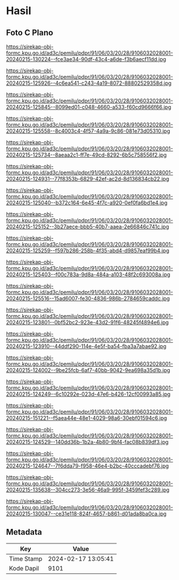 # Hasil

## Foto C Plano

https://sirekap-obj-formc.kpu.go.id/ad3c/pemilu/pdpr/91/06/03/20/28/9106032028001-20240215-130224--fce3ae34-90df-43c4-a6de-f3b6aecf11dd.jpg

https://sirekap-obj-formc.kpu.go.id/ad3c/pemilu/pdpr/91/06/03/20/28/9106032028001-20240215-125926--4c6ea541-c243-4a19-8072-88802529358d.jpg

https://sirekap-obj-formc.kpu.go.id/ad3c/pemilu/pdpr/91/06/03/20/28/9106032028001-20240215-125845--8099ed01-c048-4660-a533-f60cd9666f66.jpg

https://sirekap-obj-formc.kpu.go.id/ad3c/pemilu/pdpr/91/06/03/20/28/9106032028001-20240215-125558--8c4003c4-4f57-4a9a-9c86-081e73d05310.jpg

https://sirekap-obj-formc.kpu.go.id/ad3c/pemilu/pdpr/91/06/03/20/28/9106032028001-20240215-125734--8aeaa2c1-ff7e-49cd-8292-6b5c758556f2.jpg

https://sirekap-obj-formc.kpu.go.id/ad3c/pemilu/pdpr/91/06/03/20/28/9106032028001-20240215-124931--77f8353b-6829-42ef-ac2d-8d136834cb22.jpg

https://sirekap-obj-formc.kpu.go.id/ad3c/pemilu/pdpr/91/06/03/20/28/9106032028001-20240215-125040--b372c164-6e45-4f7c-a920-0ef0fa6bd1e4.jpg

https://sirekap-obj-formc.kpu.go.id/ad3c/pemilu/pdpr/91/06/03/20/28/9106032028001-20240215-125152--3b27aece-bbb5-40b7-aaea-2e66846c741c.jpg

https://sirekap-obj-formc.kpu.go.id/ad3c/pemilu/pdpr/91/06/03/20/28/9106032028001-20240215-125259--f597b286-258b-4f35-abd4-d9857eaf99b4.jpg

https://sirekap-obj-formc.kpu.go.id/ad3c/pemilu/pdpr/91/06/03/20/28/9106032028001-20240215-125403--f00c783a-9d8a-484a-a103-48f2c693008a.jpg

https://sirekap-obj-formc.kpu.go.id/ad3c/pemilu/pdpr/91/06/03/20/28/9106032028001-20240215-125516--15ad6007-fe30-4836-986b-2784659caddc.jpg

https://sirekap-obj-formc.kpu.go.id/ad3c/pemilu/pdpr/91/06/03/20/28/9106032028001-20240215-123801--0bf52bc2-923e-43d2-91f6-48245f4894e6.jpg

https://sirekap-obj-formc.kpu.go.id/ad3c/pemilu/pdpr/91/06/03/20/28/9106032028001-20240215-123910--44ddf290-114e-4e5f-ba54-fba3a7abae92.jpg

https://sirekap-obj-formc.kpu.go.id/ad3c/pemilu/pdpr/91/06/03/20/28/9106032028001-20240215-124002--9be25fcb-6af7-40bb-9042-9ea698a35d1b.jpg

https://sirekap-obj-formc.kpu.go.id/ad3c/pemilu/pdpr/91/06/03/20/28/9106032028001-20240215-124249--6c10292e-023d-47e6-b426-12cf00993a85.jpg

https://sirekap-obj-formc.kpu.go.id/ad3c/pemilu/pdpr/91/06/03/20/28/9106032028001-20240215-151221--f5aea44e-48e1-4029-98a6-30ebf01594c6.jpg

https://sirekap-obj-formc.kpu.go.id/ad3c/pemilu/pdpr/91/06/03/20/28/9106032028001-20240215-124529--140dd36b-1b2a-4b80-9bf4-fac08b839df3.jpg

https://sirekap-obj-formc.kpu.go.id/ad3c/pemilu/pdpr/91/06/03/20/28/9106032028001-20240215-124647--7f6dda79-f958-46e4-b2bc-40cccadebf76.jpg

https://sirekap-obj-formc.kpu.go.id/ad3c/pemilu/pdpr/91/06/03/20/28/9106032028001-20240215-135638--304cc273-3e56-46a9-995f-3459fef3c289.jpg

https://sirekap-obj-formc.kpu.go.id/ad3c/pemilu/pdpr/91/06/03/20/28/9106032028001-20240215-130047--ce31e118-824f-4657-b861-d01ada8ba0ca.jpg


## Metadata

| Key        | Value               |
| ---------- | ------------------- |
| Time Stamp | 2024-02-17 13:05:41 |
| Kode Dapil | 9101                |



